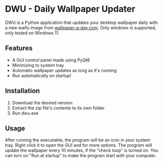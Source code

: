 # DWU - Daily Wallpaper Updater

DWU is a Python application that updates your desktop wallpaper daily with a new waifu image from [wallpaper-a-day.com](https://wallpaper-a-day.com).
Only windows is supported, only tested on Windows 11.

## Features
- A GUI control panel made using PyQt6
- Minimizing to system tray
- Automatic wallpaper updates as long as it's running
- Run automatically on startup!

## Installation
1. Download the desired version
2. Extract the zip file's contents to its own folder
3. Run dwu.exe

## Usage
After running the executable, the program will be an icon in your system tray.
Right click it to open the GUI and for more options.
The program will update the wallpaper every 10 minutes, if the "check loop" is turned on.
You can turn on "Run at startup" to make the program start with your computer.